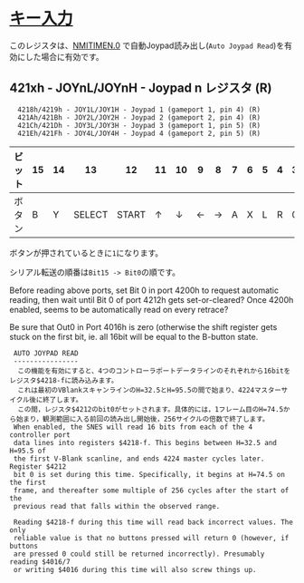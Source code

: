 # [キー入力](https://problemkaputt.de/fullsnes.htm#snescontrollersioportsautomaticreading)

このレジスタは、[NMITIMEN.0](../interrupt/ioreg.md) で自動Joypad読み出し(`Auto Joypad Read`)を有効にした場合に有効です。

## 421xh - JOYnL/JOYnH - Joypad n レジスタ (R)

```
  4218h/4219h - JOY1L/JOY1H - Joypad 1 (gameport 1, pin 4) (R)
  421Ah/421Bh - JOY2L/JOY2H - Joypad 2 (gameport 2, pin 4) (R)
  421Ch/421Dh - JOY3L/JOY3H - Joypad 3 (gameport 1, pin 5) (R)
  421Eh/421Fh - JOY4L/JOY4H - Joypad 4 (gameport 2, pin 5) (R)
```

ビット | 15 | 14 | 13 | 12 | 11 | 10 | 9 | 8 | 7 | 6 | 5 | 4 | 3 | 2 | 1 | 0 
-- | -- | -- | -- | -- | -- | -- | -- | -- | -- | -- | -- | -- | -- | -- | -- | -- 
ボタン | B | Y | SELECT | START | ↑ | ↓ | ← | → | A | X | L | R | 0 | 0 | 0 | 0

ボタンが押されているときに`1`になります。

シリアル転送の順番は`Bit15 -> Bit0`の順です。

Before reading above ports, set Bit 0 in port 4200h to request automatic reading, then wait until Bit 0 of port 4212h gets set-or-cleared? Once 4200h enabled, seems to be automatically read on every retrace?

Be sure that Out0 in Port 4016h is zero (otherwise the shift register gets stuck on the first bit, ie. all 16bit will be equal to the B-button state.

```
 AUTO JOYPAD READ
 ----------------
  この機能を有効にすると、4つのコントローラポートデータラインのそれぞれから16bitをレジスタ$4218-fに読み込みます。
  これは最初のVBlankスキャンラインのH=32.5とH=95.5の間で始まり、4224マスターサイクル後に終了します。
  この間，レジスタ$4212のbit0がセットされます。具体的には，1フレーム目のH=74.5から始まり，観測範囲に入る前回の読み出し開始後，256サイクルの倍数で終了します。
 When enabled, the SNES will read 16 bits from each of the 4 controller port
 data lines into registers $4218-f. This begins between H=32.5 and H=95.5 of
 the first V-Blank scanline, and ends 4224 master cycles later. Register $4212
 bit 0 is set during this time. Specifically, it begins at H=74.5 on the first
 frame, and thereafter some multiple of 256 cycles after the start of the
 previous read that falls within the observed range.

 Reading $4218-f during this time will read back incorrect values. The only
 reliable value is that no buttons pressed will return 0 (however, if buttons
 are pressed 0 could still be returned incorrectly). Presumably reading $4016/7
 or writing $4016 during this time will also screw things up.
```

